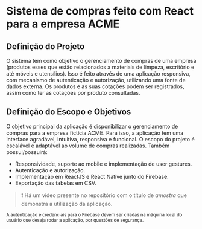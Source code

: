 # Sistema de compras feito com React para a empresa ACME

## Definição do Projeto
O sistema tem como objetivo o gerenciamento de compras de uma empresa (produtos
esses que estão relacionados a materiais de limpeza, escritório e até móveis e utensílios).
Isso é feito através de uma aplicação responsiva, com mecanismo de autenticação e
autorização, utilizando uma fonte de dados externa. Os produtos e as suas cotações podem
ser registrados, assim como ter as cotações por produto consultadas.

## Definição do Escopo e Objetivos
O objetivo principal da aplicação é disponibilizar o gerenciamento de compras para a
empresa fictícia ACME. Para isso, a aplicação tem uma interface agradável, intuitiva,
responsiva e funcional. O escopo do projeto é escalável e adaptável ao volume de
compras realizadas. Também possui/possuirá:

* Responsividade, suporte ao mobile e implementação de user gestures.
* Autenticação e autorização.
* Implementação em ReactJS e React Native junto do Firebase.
* Exportação das tabelas em CSV.

> :exclamation: Há um video presente no repositório com o título de *amostra* que demonstra a utilização da aplicação.

<sup>A autenticação e credenciais para o Firebase devem ser criadas na máquina local do usuário que deseja rodar a aplicação, por questões de segurança.</sup>